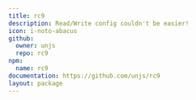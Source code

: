```yaml
---
title: rc9
description: Read/Write config couldn't be easier!
icon: i-noto-abacus
github:
  owner: unjs
  repo: rc9
npm:
  name: rc9
documentation: https://github.com/unjs/rc9
layout: package
---
```

